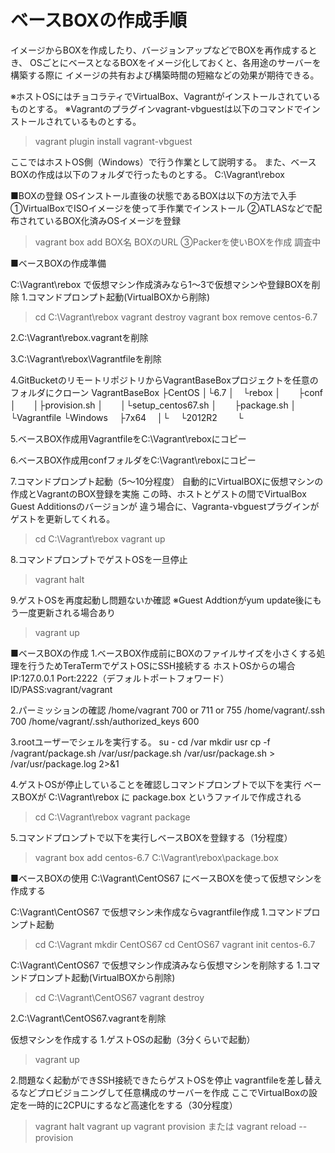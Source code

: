ベースBOXの作成手順
===============

イメージからBOXを作成したり、バージョンアップなどでBOXを再作成するとき、
OSごとにベースとなるBOXをイメージ化しておくと、各用途のサーバーを構築する際に
イメージの共有および構築時間の短縮などの効果が期待できる。

※ホストOSにはチョコラティでVirtualBox、Vagrantがインストールされているものとする。
※Vagrantのプラグインvagrant-vbguestは以下のコマンドでインストールされているものとする。
>vagrant plugin install vagrant-vbguest

ここではホストOS側（Windows）で行う作業として説明する。
また、ベースBOXの作成は以下のフォルダで行ったものとする。
C:\Vagrant\rebox

■BOXの登録
OSインストール直後の状態であるBOXは以下の方法で入手
①VirtualBoxでISOイメージを使って手作業でインストール
②ATLASなどで配布されているBOX化済みOSイメージを登録
  >vagrant box add BOX名 BOXのURL
③Packerを使いBOXを作成
  調査中

■ベースBOXの作成準備

C:\Vagrant\rebox で仮想マシン作成済みなら1～3で仮想マシンや登録BOXを削除
1.コマンドプロンプト起動(VirtualBOXから削除)
  >cd C:\Vagrant\rebox
  >vagrant destroy
  >vagrant box remove centos-6.7

2.C:\Vagrant\rebox\.vagrantを削除

3.C:\Vagrant\rebox\Vagrantfileを削除

4.GitBucketのリモートリポジトリからVagrantBaseBoxプロジェクトを任意のフォルダにクローン
VagrantBaseBox
├CentOS
│└6.7
│　└rebox
│　　├conf
│　　│├provision.sh
│　　│└setup_centos67.sh
│　　├package.sh
│　　└Vagrantfile
└Windows
　├7x64
　│└
　└2012R2
　　└

5.ベースBOX作成用VagrantfileをC:\Vagrant\reboxにコピー

6.ベースBOX作成用confフォルダをC:\Vagrant\reboxにコピー

7.コマンドプロンプト起動（5～10分程度）
  自動的にVirtualBOXに仮想マシンの作成とVagrantのBOX登録を実施
  この時、ホストとゲストの間でVirtualBox Guest Additionsのバージョンが
  違う場合に、Vagranta-vbguestプラグインがゲストを更新してくれる。
  >cd C:\Vagrant\rebox
  >vagrant up

8.コマンドプロンプトでゲストOSを一旦停止
  >vagrant halt

9.ゲストOSを再度起動し問題ないか確認
  ※Guest Addtionがyum update後にもう一度更新される場合あり
  >vagrant up

■ベースBOXの作成
1.ベースBOX作成前にBOXのファイルサイズを小さくする処理を行うためTeraTermでゲストOSにSSH接続する
  ホストOSからの場合
    IP:127.0.0.1
    Port:2222（デフォルトポートフォワード）
  ID/PASS:vagrant/vagrant

2.パーミッションの確認
  /home/vagrant 700 or 711 or 755
  /home/vagrant/.ssh 700
  /home/vagrant/.ssh/authorized_keys 600

3.rootユーザーでシェルを実行する。
  su -
  cd /var
  mkdir usr
  cp -f /vagrant/package.sh /var/usr/package.sh
  /var/usr/package.sh > /var/usr/package.log 2>&1

4.ゲストOSが停止していることを確認しコマンドプロンプトで以下を実行
  ベースBOXが C:\Vagrant\rebox に package.box というファイルで作成される
  >cd C:\Vagrant\rebox
  >vagrant package

5.コマンドプロンプトで以下を実行しベースBOXを登録する（1分程度）
  >vagrant box add centos-6.7 C:\Vagrant\rebox\package.box

■ベースBOXの使用
C:\Vagrant\CentOS67 にベースBOXを使って仮想マシンを作成する

C:\Vagrant\CentOS67 で仮想マシン未作成ならvagrantfile作成
1.コマンドプロンプト起動
  >cd C:\Vagrant
  >mkdir CentOS67
  >cd CentOS67
  >vagrant init centos-6.7

C:\Vagrant\CentOS67 で仮想マシン作成済みなら仮想マシンを削除する
1.コマンドプロンプト起動(VirtualBOXから削除)
  >cd C:\Vagrant\CentOS67
  >vagrant destroy

2.C:\Vagrant\CentOS67\.vagrantを削除

仮想マシンを作成する
1.ゲストOSの起動（3分くらいで起動）
  >vagrant up

2.問題なく起動ができSSH接続できたらゲストOSを停止
  vagrantfileを差し替えるなどプロビジョニングして任意構成のサーバーを作成
  ここでVirtualBoxの設定を一時的に2CPUにするなど高速化をする（30分程度）
  >vagrant halt
  >vagrant up
  >vagrant provision
  または
  >vagrant reload --provision

